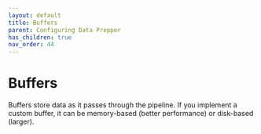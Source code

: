 ```yaml
---
layout: default
title: Buffers
parent: Configuring Data Prepper
has_children: true
nav_order: 44
---
```


# Buffers

Buffers store data as it passes through the pipeline. If you implement a custom buffer, it can be memory-based (better performance) or disk-based (larger).